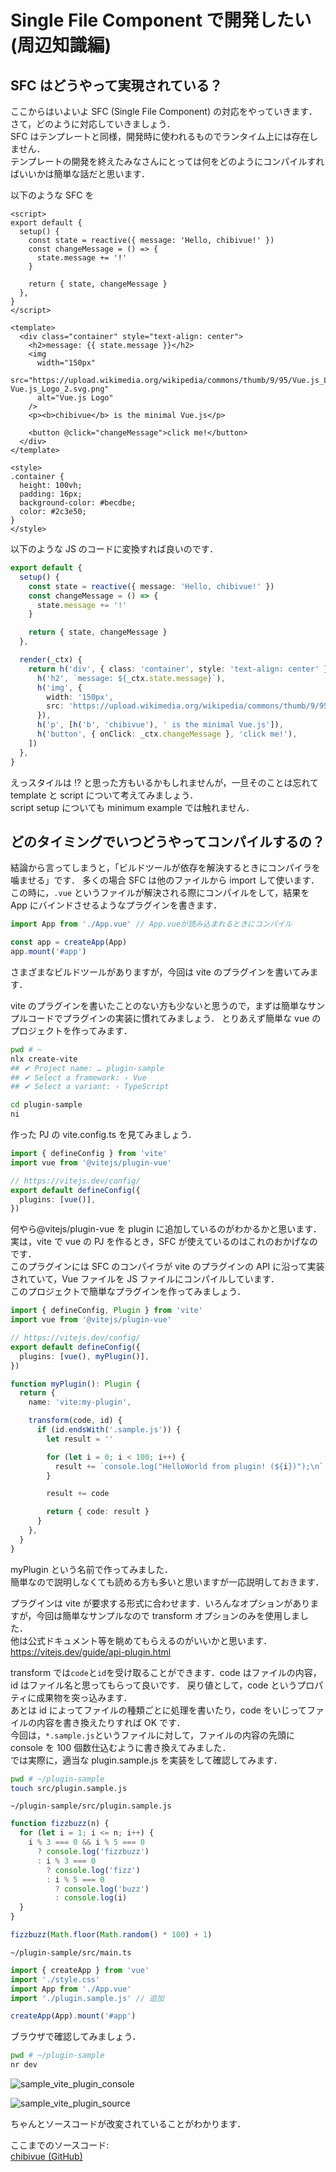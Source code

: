 # Single File Component で開発したい (周辺知識編)

## SFC はどうやって実現されている？

ここからはいよいよ SFC (Single File Component) の対応をやっていきます．  
さて，どのように対応していきましょう．\
SFC はテンプレートと同様，開発時に使われるものでランタイム上には存在しません．  
テンプレートの開発を終えたみなさんにとっては何をどのようにコンパイルすればいいかは簡単な話だと思います．

以下のような SFC を

```vue
<script>
export default {
  setup() {
    const state = reactive({ message: 'Hello, chibivue!' })
    const changeMessage = () => {
      state.message += '!'
    }

    return { state, changeMessage }
  },
}
</script>

<template>
  <div class="container" style="text-align: center">
    <h2>message: {{ state.message }}</h2>
    <img
      width="150px"
      src="https://upload.wikimedia.org/wikipedia/commons/thumb/9/95/Vue.js_Logo_2.svg/1200px-Vue.js_Logo_2.svg.png"
      alt="Vue.js Logo"
    />
    <p><b>chibivue</b> is the minimal Vue.js</p>

    <button @click="changeMessage">click me!</button>
  </div>
</template>

<style>
.container {
  height: 100vh;
  padding: 16px;
  background-color: #becdbe;
  color: #2c3e50;
}
</style>
```

以下のような JS のコードに変換すれば良いのです．

```ts
export default {
  setup() {
    const state = reactive({ message: 'Hello, chibivue!' })
    const changeMessage = () => {
      state.message += '!'
    }

    return { state, changeMessage }
  },

  render(_ctx) {
    return h('div', { class: 'container', style: 'text-align: center' }, [
      h('h2', `message: ${_ctx.state.message}`),
      h('img', {
        width: '150px',
        src: 'https://upload.wikimedia.org/wikipedia/commons/thumb/9/95/Vue.js_Logo_2.svg/1200px-Vue.js_Logo_2.svg.png',
      }),
      h('p', [h('b', 'chibivue'), ' is the minimal Vue.js']),
      h('button', { onClick: _ctx.changeMessage }, 'click me!'),
    ])
  },
}
```

えっスタイルは !? と思った方もいるかもしれませんが，一旦そのことは忘れて template と script について考えてみましょう．\
script setup についても minimum example では触れません．

## どのタイミングでいつどうやってコンパイルするの？

結論から言ってしまうと，「ビルドツールが依存を解決するときにコンパイラを噛ませる」です．
多くの場合 SFC は他のファイルから import して使います．
この時に，`.vue` というファイルが解決される際にコンパイルをして，結果を App にバインドさせるようなプラグインを書きます．

```ts
import App from './App.vue' // App.vueが読み込まれるときにコンパイル

const app = createApp(App)
app.mount('#app')
```

さまざまなビルドツールがありますが，今回は vite のプラグインを書いてみます．

vite のプラグインを書いたことのない方も少ないと思うので，まずは簡単なサンプルコードでプラグインの実装に慣れてみましょう．
とりあえず簡単な vue のプロジェクトを作ってみます．

```sh
pwd # ~
nlx create-vite
## ✔ Project name: … plugin-sample
## ✔ Select a framework: › Vue
## ✔ Select a variant: › TypeScript

cd plugin-sample
ni
```

作った PJ の vite.config.ts を見てみましょう．

```ts
import { defineConfig } from 'vite'
import vue from '@vitejs/plugin-vue'

// https://vitejs.dev/config/
export default defineConfig({
  plugins: [vue()],
})
```

何やら@vitejs/plugin-vue を plugin に追加しているのがわかるかと思います．  
実は，vite で vue の PJ を作るとき，SFC が使えているのはこれのおかげなのです．  
このプラグインには SFC のコンパイラが vite のプラグインの API に沿って実装されていて，Vue ファイルを JS ファイルにコンパイルしています．  
このプロジェクトで簡単なプラグインを作ってみましょう．

```ts
import { defineConfig, Plugin } from 'vite'
import vue from '@vitejs/plugin-vue'

// https://vitejs.dev/config/
export default defineConfig({
  plugins: [vue(), myPlugin()],
})

function myPlugin(): Plugin {
  return {
    name: 'vite:my-plugin',

    transform(code, id) {
      if (id.endsWith('.sample.js')) {
        let result = ''

        for (let i = 0; i < 100; i++) {
          result += `console.log("HelloWorld from plugin! (${i})");\n`
        }

        result += code

        return { code: result }
      }
    },
  }
}
```

myPlugin という名前で作ってみました．  
簡単なので説明しなくても読める方も多いと思いますが一応説明しておきます．

プラグインは vite が要求する形式に合わせます．いろんなオプションがありますが，今回は簡単なサンプルなので transform オプションのみを使用しました．  
他は公式ドキュメント等を眺めてもらえるのがいいかと思います．https://vitejs.dev/guide/api-plugin.html

transform では`code`と`id`を受け取ることができます．code はファイルの内容，id はファイル名と思ってもらって良いです．
戻り値として，code というプロパティに成果物を突っ込みます．  
あとは id によってファイルの種類ごとに処理を書いたり，code をいじってファイルの内容を書き換えたりすれば OK です．  
今回は，`*.sample.js`というファイルに対して，ファイルの内容の先頭に console を 100 個数仕込むように書き換えてみました．  
では実際に，適当な plugin.sample.js を実装をして確認してみます．

```sh
pwd # ~/plugin-sample
touch src/plugin.sample.js
```

`~/plugin-sample/src/plugin.sample.js`

```ts
function fizzbuzz(n) {
  for (let i = 1; i <= n; i++) {
    i % 3 === 0 && i % 5 === 0
      ? console.log('fizzbuzz')
      : i % 3 === 0
        ? console.log('fizz')
        : i % 5 === 0
          ? console.log('buzz')
          : console.log(i)
  }
}

fizzbuzz(Math.floor(Math.random() * 100) + 1)
```

`~/plugin-sample/src/main.ts`

```ts
import { createApp } from 'vue'
import './style.css'
import App from './App.vue'
import './plugin.sample.js' // 追加

createApp(App).mount('#app')
```

ブラウザで確認してみましょう．

```sh
pwd # ~/plugin-sample
nr dev
```

![sample_vite_plugin_console](https://raw.githubusercontent.com/chibivue-land/chibivue/main/book/images/sample_vite_plugin_console.png)

![sample_vite_plugin_source](https://raw.githubusercontent.com/chibivue-land/chibivue/main/book/images/sample_vite_plugin_source.png)

ちゃんとソースコードが改変されていることがわかります．

ここまでのソースコード:  
[chibivue (GitHub)](https://github.com/chibivue-land/chibivue/tree/main/book/impls/10_minimum_example/070_sfc_compiler)